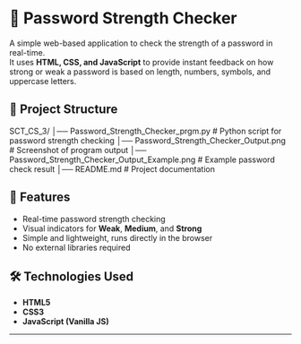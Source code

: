 # 🔐 Password Strength Checker

A simple web-based application to check the strength of a password in real-time.  
It uses **HTML, CSS, and JavaScript** to provide instant feedback on how strong or weak a password is based on length, numbers, symbols, and uppercase letters.


## 📂 Project Structure

SCT_CS_3/
│── Password_Strength_Checker_prgm.py         # Python script for password strength checking
│── Password_Strength_Checker_Output.png      # Screenshot of program output
│── Password_Strength_Checker_Output_Example.png # Example password check result
│── README.md                                 # Project documentation


## 🚀 Features
- Real-time password strength checking  
- Visual indicators for **Weak**, **Medium**, and **Strong**  
- Simple and lightweight, runs directly in the browser  
- No external libraries required  


## 🛠️ Technologies Used
- **HTML5**
- **CSS3**
- **JavaScript (Vanilla JS)**

---



